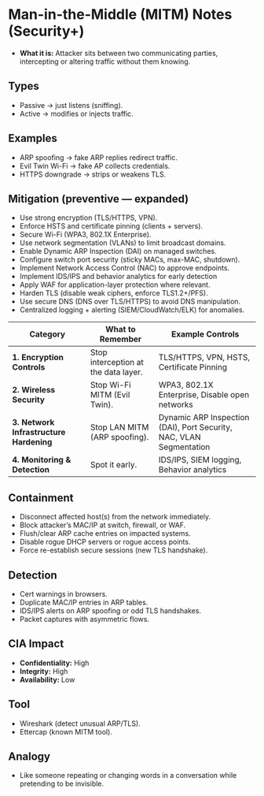 # Man-in-the-Middle (MITM) Notes (Security+)

- **What it is:** Attacker sits between two communicating parties, intercepting or altering traffic without them knowing.

## Types
- Passive → just listens (sniffing).
- Active → modifies or injects traffic.

## Examples
- ARP spoofing → fake ARP replies redirect traffic.
- Evil Twin Wi-Fi → fake AP collects credentials.
- HTTPS downgrade → strips or weakens TLS.

## Mitigation (preventive — expanded)
- Use strong encryption (TLS/HTTPS, VPN).
- Enforce HSTS and certificate pinning (clients + servers).
- Secure Wi-Fi (WPA3, 802.1X Enterprise).
- Use network segmentation (VLANs) to limit broadcast domains.
- Enable Dynamic ARP Inspection (DAI) on managed switches.
- Configure switch port security (sticky MACs, max-MAC, shutdown).
- Implement Network Access Control (NAC) to approve endpoints.
- Implement IDS/IPS and behavior analytics for early detection
- Apply WAF for application-layer protection where relevant.
- Harden TLS (disable weak ciphers, enforce TLS1.2+/PFS).
- Use secure DNS (DNS over TLS/HTTPS) to avoid DNS manipulation.
- Centralized logging + alerting (SIEM/CloudWatch/ELK) for anomalies.

| Category                                | What to Remember                     | Example Controls                                                    |
| --------------------------------------- | ------------------------------------ | ------------------------------------------------------------------- |
| **1. Encryption Controls**              | Stop interception at the data layer. | TLS/HTTPS, VPN, HSTS, Certificate Pinning                           |
| **2. Wireless Security**                | Stop Wi-Fi MITM (Evil Twin).         | WPA3, 802.1X Enterprise, Disable open networks                      |
| **3. Network Infrastructure Hardening** | Stop LAN MITM (ARP spoofing).        | Dynamic ARP Inspection (DAI), Port Security, NAC, VLAN Segmentation |
| **4. Monitoring & Detection**           | Spot it early.                       | IDS/IPS, SIEM logging, Behavior analytics                           |


## Containment
- Disconnect affected host(s) from the network immediately.  
- Block attacker’s MAC/IP at switch, firewall, or WAF.  
- Flush/clear ARP cache entries on impacted systems.  
- Disable rogue DHCP servers or rogue access points.  
- Force re-establish secure sessions (new TLS handshake).  

## Detection
- Cert warnings in browsers.
- Duplicate MAC/IP entries in ARP tables.
- IDS/IPS alerts on ARP spoofing or odd TLS handshakes.
- Packet captures with asymmetric flows.

## CIA Impact
- **Confidentiality:** High
- **Integrity:** High
- **Availability:** Low

## Tool
- Wireshark (detect unusual ARP/TLS).
- Ettercap (known MITM tool).

## Analogy
- Like someone repeating or changing words in a conversation while pretending to be invisible.
